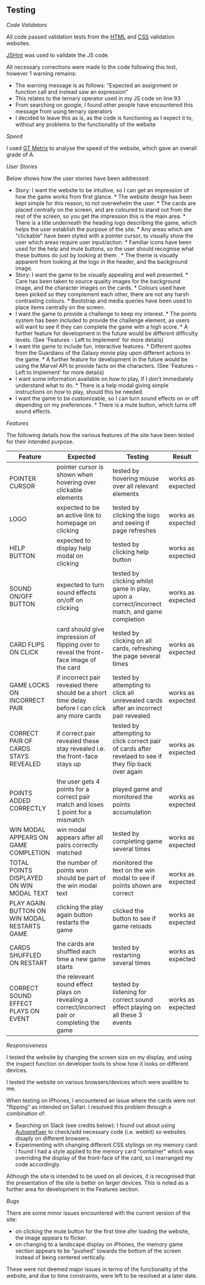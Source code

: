 ## Testing

_Code Validators_

All code passed validation tests from the [HTML](https://validator.w3.org/) and [CSS](https://jigsaw.w3.org/css-validator/) validation websites.

[JSHint](https://jshint.com/) was used to validate the JS code. 

All necessary corrections were made to the code following this test, however 1 warning remains:
 - The warning message is as follows: "Expected an assignment or function call and instead saw an expression"
 - This relates to the ternary operator used in my JS code on line 93
 - From searching on google, I found other people have encountered this message from using ternary operators
 - I decided to leave this as is, as the code is functioning as I expect it to, without any problems to the functionality of the website

_Speed_

I used [GT Metrix](https://gtmetrix.com/) to analyse the speed of the website, which gave an overall grade of A.

_User Stories_

Below shows how the user stories have been addressed:

   *	Story: I want the website to be intuitive, so I can get an impression of how the game works from first glance.
	*	The website design has been kept simple for this reason, to not overwehelm the user.
	*	The cards are placed centrally on the screen, and are coloured to stand out from the rest of the screen, so you get the impression this is the main area.
	*	There is a title underneath the heading logo describing the game, which helps the user establish the purpose of the site.
	*	Any areas which are "clickable" have been styled with a pointer cursor, to visually show the user which areas require user input/action.
	*	Familiar icons have been used for the help and mute buttons, so the user should recognise what these buttons do just by looking at them	.
	* 	The theme is visually apparent from looking at the logo in the header, and the background image.
   *	Story: I want the game to be visually appealing and well presented.
	*	Care has been taken to source quality images for the background image, and the character images on the cards.
	*	Colours used have been picked so they complement each other, there are not any harsh contrasting colours.
	*	Bootstrap and media queries have been used to place items centrally on the screen.
   *	I want the game to provide a challenge to keep my interest.
	*	The points system has been included to provide the challenge element, as users will want to see if they can complete the game with a high score.
	*	A further feature for development in the future would be different difficulty levels. (See 'Features - Left to Implement' for more details)
   *	I want the game to include fun, interactive features.
	*	Different quotes from the Guardians of the Galaxy movie play upon different actions in the game.
	*	A further feature for development in the future would be using the Marvel API to provide facts on the characters. (See 'Features - Left to Implement' for more details)
   *	I want some information available on how to play, if I don’t immediately understand what to do.
	*	There is a help modal giving simple instructions on how to play, should this be needed.
   *	I want the game to be customizable, so I can turn sound effects on or off depending on my preferences.
	*	There is a mute button, which turns off sound effects.

_Features_

The following details how the various features of the site have been tested for their intended purpose.

Feature | Expected | Testing | Result 
------- | -------- | ------- | ------
POINTER CURSOR | pointer cursor is shown when hovering over clickable elements | tested by hovering mouse over all relevant elements | works as expected
LOGO | expected to be an active link to homepage on clicking | tested by clicking the logo and seeing if page refreshes | works as expected
HELP BUTTON | expected to display help modal on clicking | tested by clicking help button | works as expected
SOUND ON/OFF BUTTON | expected to turn sound effects on/off on clicking | tested by clicking whilst game in play, upon a correct/incorrect match, and game completion | works as expected
CARD FLIPS ON CLICK | card should give impression of flipping over to reveal the front-face image of the card | tested by clicking on all cards, refreshing the page several times | works as expected
GAME LOCKS ON INCORRECT PAIR | if incorrect pair revealed there should be a short time delay before I can click any more cards | tested by attempting to click all unrevealed cards after an incorrect pair revealed | works as expected
CORRECT PAIR OF CARDS STAYS REVEALED | if correct pair revealed these stay revealed i.e. the front-face stays up | tested by attempting to click correct pair of cards after revelaed to see if they flip back over again | works as expected
POINTS ADDED CORRECTLY | the user gets 4 points for a correct pair match and loses 1 point for a mismatch | played game and monitored the points accumulation | works as expected
WIN MODAL APPEARS ON GAME COMPLETION | win modal appears after all pairs correctly matched | tested by completing game several times | works as expected
TOTAL POINTS DISPLAYED ON WIN MODAL TEXT | the number of points won should be part of the win modal text | monitored the text on the win modal to see if points shown are correct | works as expected
PLAY AGAIN BUTTON ON WIN MODAL RESTARTS GAME | clicking the play again button restarts the game | clicked the button to see if game reloads | works as expected
CARDS SHUFFLED ON RESTART | the cards are shuffled each time a new game starts | tested by restarting several times | works as expected
CORRECT SOUND EFFECT PLAYS ON EVENT | the releveant sound effect plays on revealing a correct/incorrect pair or completing the game | tested by listening for correct sound effect playing on all these 3 events | works as expected

_Responsiveness_

I tested the website by changing the screen size on my display, and using the inspect function on developer tools to show how it looks on different devices.

I tested the website on various browsers/devices which were availible to me.

When testing on iPhones, I encountered an issue where the cards were not "flipping" as intended on Safari. I resolved this problem through a combination of:
- Searching on Slack (see credits below): I found out about using [Autoprefixer](https://autoprefixer.github.io/) to check/add necessary code (i.e. webkit) so websites disaply on different browsers.
- Experimenting with changing different CSS stylings on my memory card: I found I had a style applied to the memory card "container" which was overriding the display of the front-face of the card, so I rearranged my code accordingly.

Although the site is intended to be used on all devices, it is recognised that the presentation of the site is better on larger devices. This is noted as a further area for development in the Features section.

_Bugs_

There are some minor issues encountered with the current version of the site:
 - on clicking the mute button for the first time afer loading the website, the image appears to flicker.
 - on changing to a landscape display on iPhones, the memory game section appears to be "pushed" towards the bottom of the screen instead of being centered vertically.

These were not deemed major issues in terms of the functionality of the website, and due to time constraints, were left to be resolved at a later date.